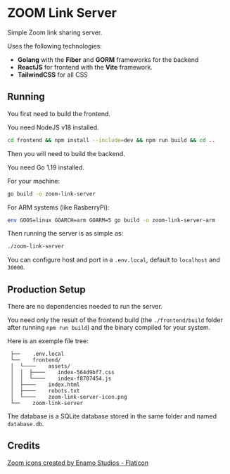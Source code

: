 # ZOOM Link Server

Simple Zoom link sharing server.

Uses the following technologies:

- **Golang** with the **Fiber** and **GORM** frameworks for the backend
- **ReactJS** for frontend with the **Vite** framework.
- **TailwindCSS** for all CSS

## Running

You first need to build the frontend.

You need NodeJS v18 installed.

```sh
cd frontend && npm install --include=dev && npm run build && cd ..
```

Then you will need to build the backend.

You need Go 1.19 installed.

For your machine:

```sh
go build -o zoom-link-server
```

For ARM systems (like RasberryPi):

```sh
env GOOS=linux GOARCH=arm GOARM=5 go build -o zoom-link-server-arm
```

Then running the server is as simple as:

```sh
./zoom-link-server
```

You can configure host and port in a `.env.local`, default to `localhost` and `30000`.

## Production Setup

There are no dependencies needed to run the server.

You need only the result of the frontend build (the `./frontend/build` folder after running `npm run build`) and the binary compiled for your system.

Here is an exemple file tree:

```
 ├──    .env.local
 └──    frontend/
 │  └────    assets/
 │  │  ├────    index-564d9bf7.css
 │  │  └────    index-f8707454.js
 │  ├────    index.html
 │  ├────    robots.txt
 │  └────    zoom-link-server-icon.png
 └──    zoom-link-server
```

The database is a SQLite database stored in the same folder and named `database.db`.

## Credits

<a href="https://www.flaticon.com/free-icons/zoom" title="zoom icons">Zoom icons created by Enamo Studios - Flaticon</a>
